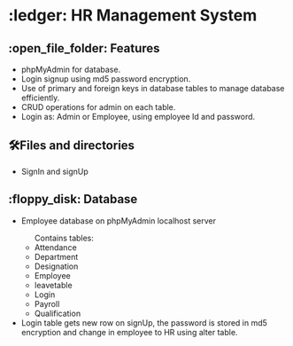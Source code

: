 <h1> :ledger: HR Management System </h1>
<h2>:open_file_folder: Features</h2>
<ul>
  <li>phpMyAdmin for database.</li>
  <li>Login signup using md5 password encryption. </li>
  <li>Use of primary and foreign keys in database tables to manage database efficiently.</li>
  <li>CRUD operations for admin on each table.</li>
  <li>Login as: Admin or Employee, using employee Id and password.</li>
</ul>

<h2> 🛠️Files and directories</h2>
<ul>
  <li>SignIn and signUp </li>
</ul>

<h2> :floppy_disk: Database</h2>
<ul>
  <li>Employee database on phpMyAdmin localhost server </li>
  <ul>Contains tables:
  <li>Attendance</li>
  <li>Department</li>
  <li>Designation</li>
  <li>Employee</li>
  <li>leavetable</li>
  <li>Login</li>
  <li>Payroll</li>
  <li>Qualification</li>
  </ul>
  <li>Login table gets new row on signUp, the password is stored in md5 encryption and change in employee to HR using alter table.</li>
</ul>


